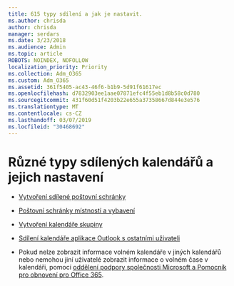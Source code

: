 ```yaml
---
title: 615 typy sdílení a jak je nastavit.
ms.author: chrisda
author: chrisda
manager: serdars
ms.date: 3/23/2018
ms.audience: Admin
ms.topic: article
ROBOTS: NOINDEX, NOFOLLOW
localization_priority: Priority
ms.collection: Adm_O365
ms.custom: Adm_O365
ms.assetid: 361f5405-ac43-46f6-b1b9-5d91f61617ec
ms.openlocfilehash: d7832903ee1aae07871efc4f55eb1d8b58c0d780
ms.sourcegitcommit: 431f60d51f4203b22e655a37358667d844e3e576
ms.translationtype: MT
ms.contentlocale: cs-CZ
ms.lasthandoff: 03/07/2019
ms.locfileid: "30468692"
---
```

# <a name="different-types-of-shared-calendars-and-how-to-set-them-up"></a>Různé typy sdílených kalendářů a jejich nastavení

- [Vytvoření sdílené poštovní schránky](https://support.office.com/article/871a246d-3acd-4bba-948e-5de8be0544c9)
    
- [Poštovní schránky místností a vybavení](https://support.office.com/article/9f518a6d-1e2c-4d44-93f3-e19013a1552b)
    
- [Vytvoření kalendáře skupiny](https://support.office.com/article/8385667b-d758-4489-a53f-f542dd01e6ff)
    
- [Sdílení kalendáře aplikace Outlook s ostatními uživateli](https://support.office.com/article/353ed2c1-3ec5-449d-8c73-6931a0adab88)
    
- Pokud nelze zobrazit informace volném kalendáře v jiných kalendářů nebo nemohou jiní uživatelé zobrazit informace o volném čase v kalendáři, pomocí [oddělení podpory společnosti Microsoft a Pomocník pro obnovení pro Office 365](https://diagnostics.office.com/).
    


